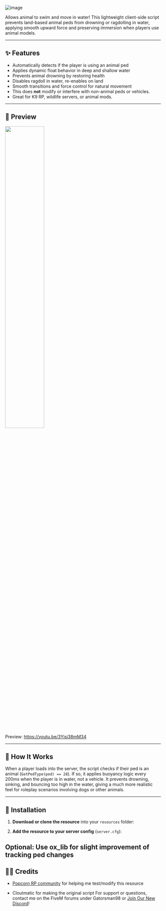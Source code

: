 ![image](https://github.com/user-attachments/assets/2011e6ff-d73e-493b-8a69-50e3df844a15)


Allows animal to swim and move in water! This lightweight client-side script prevents land-based animal peds from drowning or ragdolling in water, applying smooth upward force and preserving immersion when players use animal models.

---

## ✨ Features

- Automatically detects if the player is using an animal ped
- Applies dynamic float behavior in deep and shallow water
- Prevents animal drowning by restoring health
- Disables ragdoll in water, re-enables on land
- Smooth transitions and force control for natural movement
- This does **not** modify or interfere with non-animal peds or vehicles.
- Great for K9 RP, wildlife servers, or animal mods.

---

## 📸 Preview

<div align="left">
      <a href="https://www.youtube.com/watch?v=3Yisj38mM34">
         <img src="https://img.youtube.com/vi/3Yisj38mM34/0.jpg" style="width:50%;">
      </a>
</div>


Preview: https://youtu.be/3Yisj38mM34

---


## 🧠 How It Works

When a player loads into the server, the script checks if their ped is an animal (`GetPedType(ped) == 28`). If so, it applies buoyancy logic every 200ms when the player is in water, not a vehicle. It prevents drowning, sinking, and bouncing too high in the water, giving a much more realistic feel for roleplay scenarios involving dogs or other animals.

---

## 📂 Installation

1. **Download or clone the resource** into your `resources` folder:

2. **Add the resource to your server config** (`server.cfg`):

Optional: Use ox_lib for slight improvement of tracking ped changes
---


## 👨‍💻 Credits

- [Popcorn RP community](https://discord.gg/popcornroleplay) for helping me test/modify this resource

- Cloutmatic for making the original script
For support or questions, contact me on the FiveM forums under Gatorsman98 or [Join Our New Discord](https://discord.gg/RQQyRpg2vB
)!
